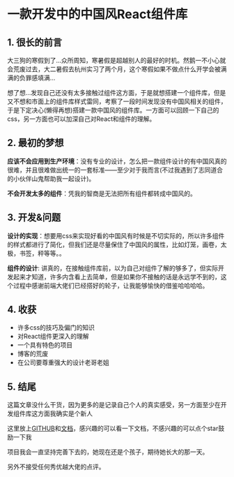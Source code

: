 # 一款开发中的中国风React组件库

## 1. 很长的前言

大三狗的寒假到了...众所周知，寒暑假是超越别人的最好的时机。然鹅一不小心就会荒废过去，大二暑假去杭州实习了两个月，这个寒假如果不做点什么开学会被满满的负罪感填满...

想了想...发现自己还没有太多接触过组件这方面，于是就想搭建一个组件库，但是又不想和市面上的组件库样式雷同，考察了一段时间发现没有中国风相关的组件，于是下定决心(懒得再想)搭建一款中国风的组件库。一方面可以回顾一下自己的css，另一方面也可以加深自己对React和组件的理解。

## 2. 最初的梦想

**应该不会应用到生产环境**：没有专业的设计，怎么把一款组件设计的有中国风真的很难，并且很难做出统一的一套标准——至少对于我而言(不过我遇到了志同道合的小伙伴山鬼帮助我一起设计)。

**不会开发太多的组件**：凭我的智商是无法把所有组件都转成中国风的。

## 3. 开发&问题

**设计的实现**：想要用css来实现好看的中国风有时候是不切实际的，所以许多组件的样式都进行了简化，但我们还是尽量保住了中国风的属性，比如灯笼，画卷，太极，书签，秤等等。。

**组件的设计**: 讲真的，在接触组件库前，以为自己对组件了解的够多了，但实际开发起来才知道，许多内含看上去简单，但是如果你不接触的话是永远学不到的，这个过程中感谢前端大佬们已经搭好的轮子，让我能够愉快的借鉴哈哈哈哈。

## 4. 收获

+ 许多css的技巧及偏门的知识
+ 对React组件更深入的理解
+ 一个具有特色的项目
+ 博客的荒废
+ 在公司要尊重强大的设计老哥老姐

## 5. 结尾

这篇文章没什么干货，因为更多的是记录自己个人的真实感受，另一方面至少在开发组件库这方面我确实是个新人

这里放上[GITHUB](https://github.com/zhui-team/zhui)和[文档](https://inspiring-bardeen-426f2e.netlify.com/)，感兴趣的可以看一下文档，不感兴趣的可以点个star鼓励一下我

项目我会一直坚持完善下去的，她现在还是个孩子，期待她长大的那一天。

另外不接受任何秀优越大佬的点评。
